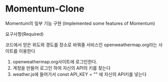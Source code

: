 # Momentum-Clone
Momentum의 일부 기능 구현 (Implemented some features of Momentum)

요구사항(Required)

코드에서 얻은 위도와 경도를 장소로 바꿔줄 서비스인 openweathermap.org라는 사이트를 이용한다
1. openweathermap.org사이트에 로그인한다.
2. 계정을 만들어 로그인 하여 자신의 API의 키를 찾는다
3. weather.js에 들어가서 const API_KEY = "" 에 자신의 API키를 넣는다
